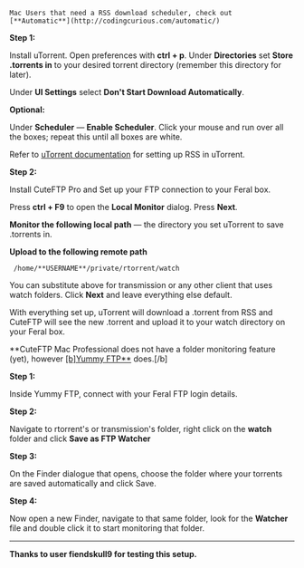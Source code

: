~~~
Mac Users that need a RSS download scheduler, check out [**Automatic**](http://codingcurious.com/automatic/)
~~~

**Step 1:**

Install uTorrent. Open preferences with **ctrl + p**. Under **Directories** set **Store .torrents in** to your desired torrent directory (remember this directory for later).

Under **UI Settings** select **Don't Start Download Automatically**.

**Optional:**

Under **Scheduler** — **Enable Scheduler**. Click your mouse and run over all the boxes; repeat this until all boxes are white.

Refer to [uTorrent documentation](http://www.utorrent.com/documentation/rss/) for setting up RSS in uTorrent.

**Step 2:**

Install CuteFTP Pro and Set up your FTP connection to your Feral box.

Press **ctrl + F9** to open the **Local Monitor** dialog. Press **Next**.

**Monitor the following local path** — the directory you set uTorrent to save .torrents in.

**Upload to the following remote path**

~~~
 /home/**USERNAME**/private/rtorrent/watch
~~~

You can substitute above for transmission or any other client that uses watch folders. Click **Next** and leave everything else default.

With everything set up, uTorrent will download a .torrent from RSS and CuteFTP will see the new .torrent and upload it to your watch directory on your Feral box.

**CuteFTP Mac Professional does not have a folder monitoring feature (yet), however [[b]Yummy FTP**](http://www.yummysoftware.com/download) does.[/b]

**Step 1:**

Inside Yummy FTP, connect with your Feral FTP login details.

**Step 2:**

Navigate to rtorrent's or transmission's folder, right click on the **watch** folder and click **Save as FTP Watcher**

**Step 3:**

On the Finder dialogue that opens, choose the folder where your torrents are saved automatically and click Save.

**Step 4:**

Now open a new Finder, navigate to that same folder, look for the **Watcher** file and double click it to start monitoring that folder.


---
**Thanks to user fiendskull9 for testing this setup.**